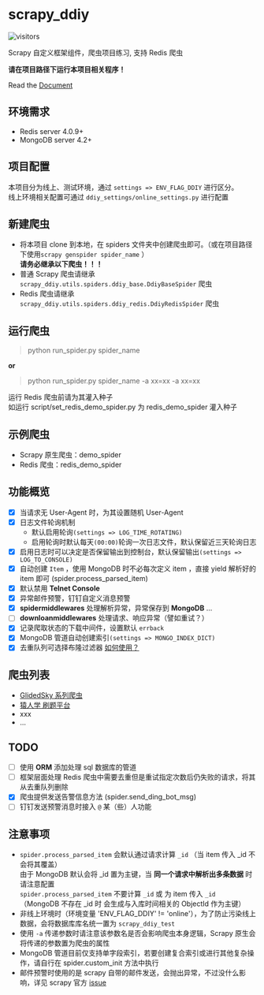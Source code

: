# scrapy_ddiy
![visitors](https://visitor-badge.glitch.me/badge?page_id=LZC6244.scrapy_ddiy)

Scrapy 自定义框架组件，爬虫项目练习, 支持 Redis 爬虫

**请在项目路径下运行本项目相关程序！**  

Read the [Document](https://github.com/LZC6244/scrapy_ddiy/wiki)

## 环境需求
- Redis server 4.0.9+
- MongoDB server 4.2+

## 项目配置
本项目分为线上、测试环境，通过 `settings => ENV_FLAG_DDIY` 进行区分。  
线上环境相关配置可通过 `ddiy_settings/online_settings.py` 进行配置

## 新建爬虫
- 将本项目 clone 到本地，在 spiders 文件夹中创建爬虫即可。（或在项目路径下使用`scrapy genspider spider_name` ）  
  **请务必继承以下爬虫！！！**
- 普通 Scrapy 爬虫请继承 `scrapy_ddiy.utils.spiders.ddiy_base.DdiyBaseSpider` 爬虫
- Redis 爬虫请继承 `scrapy_ddiy.utils.spiders.ddiy_redis.DdiyRedisSpider` 爬虫

## 运行爬虫
> python run_spider.py spider_name
  
**or**

> python run_spider.py spider_name -a xx=xx -a xx=xx

运行 Redis 爬虫前请为其灌入种子  
如运行 script/set_redis_demo_spider.py 为 redis_demo_spider 灌入种子

## 示例爬虫
- Scrapy 原生爬虫：demo_spider
- Redis 爬虫：redis_demo_spider

## 功能概览
- [x] 当请求无 User-Agent 时，为其设置随机 User-Agent
- [x] 日志文件轮询机制
  - 默认启用轮询`(settings => LOG_TIME_ROTATING)`
  - 启用轮询时默认每天`(00:00)`轮询一次日志文件，默认保留近三天轮询日志
- [x] 启用日志时可以决定是否保留输出到控制台，默认保留输出`(settings => LOG_TO_CONSOLE)`
- [x] 自动创建 `Item` ，使用 MongoDB 时不必每次定义 item ，直接 yield 解析好的 item 即可 (spider.process_parsed_item)
- [x] 默认禁用 **Telnet Console**
- [x] 异常邮件预警，钉钉自定义消息预警
- [x] **spidermiddlewares** 处理解析异常，异常保存到 **MongoDB** ...
- [ ] **downloanmiddlewares** 处理请求、响应异常（譬如重试？）
- [x] 记录爬取状态的下载中间件，设置默认 `errback`
- [x] MongoDB 管道自动创建索引`(settings => MONGO_INDEX_DICT)`
- [x] 去重队列可选择布隆过滤器  [如何使用？](https://github.com/LZC6244/scrapy_ddiy/wiki/%E5%8E%BB%E9%87%8D%E9%98%9F%E5%88%97%E4%BD%BF%E7%94%A8Redis%E5%B8%83%E9%9A%86%E8%BF%87%E6%BB%A4%E5%99%A8)

## 爬虫列表
- [GlidedSky 系列爬虫](https://github.com/LZC6244/scrapy_ddiy/wiki/GlidedSky-home)
- [猿人学 刷题平台](https://github.com/LZC6244/scrapy_ddiy/wiki/Yuanrenxue-Home)
- xxx
- ...

## TODO
- [ ] 使用 **ORM** 添加处理 sql 数据库的管道
- [ ] 框架层面处理 Redis 爬虫中需要去重但是重试指定次数后仍失败的请求，将其从去重队列删除
- [x] 爬虫提供发送告警信息方法 (spider.send_ding_bot_msg)
- [ ] 钉钉发送预警消息时接入 `@` 某（些）人功能

## 注意事项
- `spider.process_parsed_item` 会默认通过请求计算 `_id` （当 item 传入 _id 不会将其覆盖）  
  由于 MongoDB 默认会将 _id 置为主键，当 **同一个请求中解析出多条数据** 时请注意配置   
  `spider.process_parsed_item` 不要计算 `_id` 或 为 item 传入 `_id`  
  （MongoDB 不存在 _id 时 会生成与入库时间相关的 ObjectId 作为主键）
- 非线上环境时（环境变量 'ENV_FLAG_DDIY' != 'online'），为了防止污染线上数据，会将数据库库名统一置为 `scrapy_ddiy_test`
- 使用 `-a` 传递参数时请注意该参数名是否会影响爬虫本身逻辑，Scrapy 原生会将传递的参数置为爬虫的属性
- MongoDB 管道目前仅支持单字段索引，若要创建复合索引或进行其他复杂操作，请自行在 spider.custom_init 方法中执行
- 邮件预警时使用的是 scrapy 自带的邮件发送，会抛出异常，不过没什么影响，详见 scrapy 官方 [issue](https://github.com/scrapy/scrapy/issues/3478)